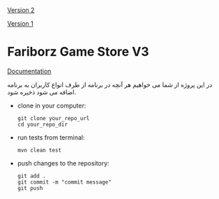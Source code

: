 [Version 2](https://github.com/mohamadhoseinraad/GameStore-V2)

[Version 1](https://github.com/mohamadhoseinraad/GameStore)



# Fariborz Game Store V3
[Documentation](https://docs.google.com/document/d/1OahsSH1X6MmyersdhQ8q5-EWvrjDK_4ZxnWIyzjKmF4/edit?usp=sharing)

در این پروژه از شما می خواهیم هر آنچه در برنامه از طرف انواع کاربران به برنامه اضافه می شود ذخیره شود.
<ul>
<li>
clone in your computer: 

```
git clone your_repo_url
cd your_repo_dir
```
</li>

<li>
run tests from terminal:

```
mvn clean test
```
</li>

<li>
push changes to the repository:

```
git add . 
git commit -m "commit message"
git push
```
</li>
</ul>
